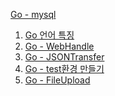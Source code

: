 [Go - mysql](https://github.com/ckdqja135/Typescript-restful-starter/blob/master/mdfile/2020-09-15/Go%20-%20mysql(simple).md)
1. [Go 언어 특징]()
2. [Go - WebHandle](https://github.com/ckdqja135/Typescript-restful-starter/blob/master/mdfile/2020-09-15/Go%20-%20Web%20Handler.md)
3. [Go - JSONTransfer](https://github.com/ckdqja135/Typescript-restful-starter/blob/master/mdfile/2020-09-15/Go%20-%20JSON%20Transfer.md) 
4. [Go - test환경 만들기](https://github.com/ckdqja135/Typescript-restful-starter/blob/master/mdfile/2020-09-15/Go%20-%20test%ED%99%98%EA%B2%BD%20%EB%A7%8C%EB%93%A4%EA%B8%B0.md)
5. [Go - FileUpload](https://github.com/ckdqja135/Typescript-restful-starter/blob/master/mdfile/2020-09-15/Go%20-%20FileUpload.md)
